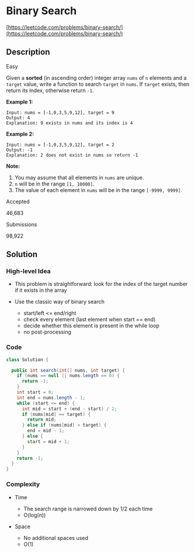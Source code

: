 # Binary Search

[https://leetcode.com/problems/binary-search/](https://leetcode.com/problems/binary-search/)

## Description

Easy

Given a **sorted** (in ascending order) integer array `nums` of `n` elements and a `target` value, write a function to search `target` in `nums`. If `target` exists, then return its index, otherwise return `-1`.

**Example 1:**

```
Input: nums = [-1,0,3,5,9,12], target = 9
Output: 4
Explanation: 9 exists in nums and its index is 4
```

**Example 2:**

```
Input: nums = [-1,0,3,5,9,12], target = 2
Output: -1
Explanation: 2 does not exist in nums so return -1
```

**Note:**

1. You may assume that all elements in `nums` are unique.
2. `n` will be in the range `[1, 10000]`.
3. The value of each element in `nums` will be in the range `[-9999, 9999]`.

Accepted

46,683

Submissions

98,922

## Solution

### High-level Idea

- This problem is straightforward: look for the index of the target number if it exists in the array

- Use the classic way of binary search
  - start/left <= end/right
  - check every element (last element when start == end)
  - decide whether this element is present in the while loop
  - no post-processing

### Code

```java
class Solution {

  public int search(int[] nums, int target) {
    if (nums == null || nums.length == 0) {
      return -1;
    }
    int start = 0;
    int end = nums.length - 1;
    while (start <= end) {
      int mid = start + (end - start) / 2;
      if (nums[mid] == target) {
        return mid;
      } else if (nums[mid] > target) {
        end = mid - 1;
      } else {
        start = mid + 1;
      }
    }
    return -1;
  }
}
```

### Complexity

- Time

  - The search range is narrowed down by 1/2 each time
  - O(log(n))

- Space
  - No additional spaces used
  - O(1)
